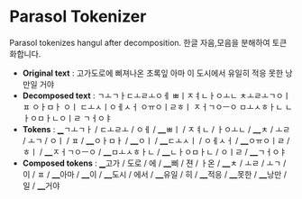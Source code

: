 Parasol Tokenizer
================

Parasol tokenizes hangul after decomposition.
한글 자음,모음을 분해하여 토큰화합니다.

* __Original text__ : 고가도로에 삐져나온 초록잎 아마 이 도시에서 유일히 적응 못한 낭만일 거야
* __Decomposed text__ : ㄱㅗㄱㅏㄷㅗㄹㅗㅇㅔ ㅃㅣㅈㅕㄴㅏㅇㅗㄴ ㅊㅗㄹㅗㄱㅇㅣㅍ ㅇㅏㅁㅏ ㅇㅣ ㄷㅗㅅㅣㅇㅔㅅㅓ ㅇㅠㅇㅣㄹㅎㅣ ㅈㅓㄱㅇㅡㅇ ㅁㅗㅅㅎㅏㄴ ㄴㅏㅇㅁㅏㄴㅇㅣㄹ ㄱㅓㅇㅑ
* __Tokens__ : ▁ㄱㅗㄱㅏ / ㄷㅗㄹㅗ / ㅇㅔ / ▁ㅃㅣ / ㅈㅕㄴ / ㅏㅇㅗㄴ / ▁ㅊ / ㅗㄹ / ㅗㄱ / ㅇㅣ / ㅍ / ▁ㅇㅏㅁㅏ / ▁ㅇㅣ / ▁ㄷㅗㅅㅣ / ㅇㅔㅅㅓ / ▁ㅇㅠㅇㅣㄹ / ㅎㅣ / ▁ㅈㅓㄱㅇㅡㅇ / ▁ㅁㅗㅅㅎㅏㄴ / ▁ㄴㅏㅇㅁㅏㄴ / ㅇㅣㄹ / ▁ㄱㅓㅇㅑ
* __Composed tokens__ : ▁고가 / 도로 / 에 / ▁삐 / 젼 / ㅏ온 / ▁ㅊ / ㅗㄹ / ㅗㄱ / 이 / ㅍ / ▁아마 / ▁이 / ▁도시 / 에서 / ▁유일 / 히 / ▁적응 / ▁못한 / ▁낭만 / 일 / ▁거야

